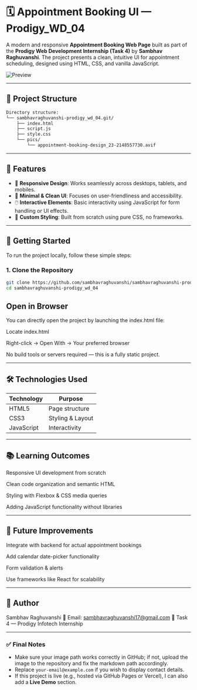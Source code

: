 # 🗓️ Appointment Booking UI — Prodigy_WD_04

A modern and responsive **Appointment Booking Web Page** built as part of the **Prodigy Web Development Internship (Task 4)** by **Sambhav Raghuvanshi**. The project presents a clean, intuitive UI for appointment scheduling, designed using HTML, CSS, and vanilla JavaScript.

![Preview](./pics/appointment-booking-design_23-2148557730.avif)

---

## 📁 Project Structure

```bash
Directory structure:
└── sambhavraghuvanshi-prodigy_wd_04.git/
    ├── index.html
    ├── script.js
    ├── style.css
    └── pics/
        └── appointment-booking-design_23-2148557730.avif
```

---

## 🌟 Features

- 📅 **Responsive Design**: Works seamlessly across desktops, tablets, and mobiles.
- 🧠 **Minimal & Clean UI**: Focuses on user-friendliness and accessibility.
- 🖱️ **Interactive Elements**: Basic interactivity using JavaScript for form handling or UI effects.
- 🎨 **Custom Styling**: Built from scratch using pure CSS, no frameworks.

---

## 🚀 Getting Started

To run the project locally, follow these simple steps:

### 1. Clone the Repository

```bash
git clone https://github.com/sambhavraghuvanshi/sambhavraghuvanshi-prodigy_wd_04.git
cd sambhavraghuvanshi-prodigy_wd_04
```
## Open in Browser
You can directly open the project by launching the index.html file:

Locate index.html

Right-click → Open With → Your preferred browser

No build tools or servers required — this is a fully static project.

---

## 🛠️ Technologies Used

| Technology | Purpose          |
| ---------- | ---------------- |
| HTML5      | Page structure   |
| CSS3       | Styling & Layout |
| JavaScript | Interactivity    |

---

## 📚 Learning Outcomes

Responsive UI development from scratch

Clean code organization and semantic HTML

Styling with Flexbox & CSS media queries

Adding JavaScript functionality without libraries

---

## 📌 Future Improvements

Integrate with backend for actual appointment bookings

Add calendar date-picker functionality

Form validation & alerts

Use frameworks like React for scalability

---

## 👤 Author

Sambhav Raghuvanshi
📧 Email: sambhavraghuvanshi17@gmail.com
📌 Task 4 — Prodigy Infotech Internship


---

### ✅ Final Notes

- Make sure your image path works correctly in GitHub; if not, upload the image to the repository and fix the markdown path accordingly.
- Replace `your-email@example.com` if you wish to display contact details.
- If this project is live (e.g., hosted via GitHub Pages or Vercel), I can also add a **Live Demo** section.

